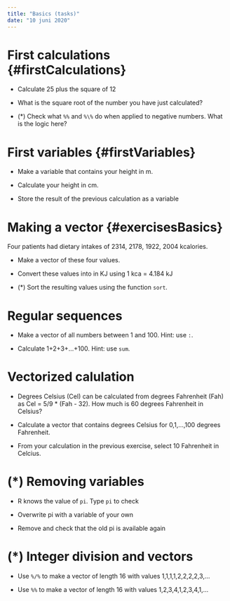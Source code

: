 ```yaml
---
title: "Basics (tasks)"
date: "10 juni 2020"
---
```




# First calculations {#firstCalculations}

- Calculate 25 plus the square of 12


- What is the square root of the number you have just calculated?


- (*) Check what `%%` and `%\%` do when applied to negative numbers. What is the logic here?



# First variables {#firstVariables}

- Make a variable that contains your height in m.


- Calculate your height in cm.


- Store the result of the previous calculation as a variable



# Making a vector {#exercisesBasics}

Four patients had dietary intakes of 2314, 2178, 1922, 2004 kcalories.

- Make a vector of these four values.

- Convert these values into in KJ using 1 kca = 4.184 kJ

- (*) Sort the resulting values using the function `sort`.



# Regular sequences

-	Make a vector of all numbers between 1 and 100. Hint: use `:`.


- Calculate 1+2+3+...+100. Hint: use `sum`.



# Vectorized calulation

- Degrees Celsius (Cel) can be calculated from degrees Fahrenheit (Fah) as Cel = 5/9 * (Fah - 32). How much is 60 degrees Fahrenheit in Celsius?


-	Calculate a vector that contains degrees Celsius for 0,1,...,100 degrees Fahrenheit.


- From your calculation in the previous exercise, select 10 Fahrenheit in Celcius.



# (*) Removing variables

- R knows the value of `pi`. Type `pi` to check


- Overwrite pi with a variable of your own 


- Remove and check that the old pi is available again 



# (*) Integer division and vectors

- Use `%/%` to make a vector of length 16 with values 1,1,1,1,2,2,2,2,3,...


- Use `%%` to make a vector of length 16 with values 1,2,3,4,1,2,3,4,1,...





